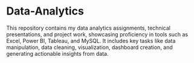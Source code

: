 # Data-Analytics
This repository contains my data analytics assignments, technical presentations, and project work, showcasing proficiency in tools such as Excel, Power BI, Tableau, and MySQL. It includes key tasks like data manipulation, data cleaning, visualization, dashboard creation, and generating actionable insights from data.
